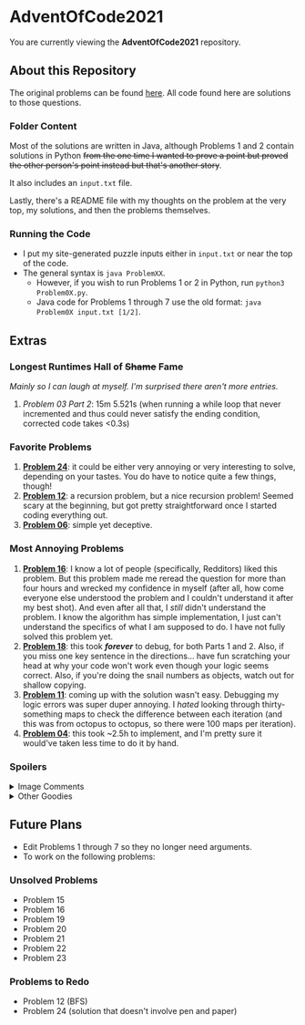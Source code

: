 # AdventOfCode2021
You are currently viewing the **AdventOfCode2021** repository.

## About this Repository
The original problems can be found [here](https://adventofcode.com/2021 "Advent of Code 2021"). All code found here are solutions to those questions.

### Folder Content
Most of the solutions are written in Java, although Problems 1 and 2 contain solutions in Python ~~from the one time I wanted to prove a point but proved the other person's point instead but that's another story~~.

It also includes an `input.txt` file.

Lastly, there's a README file with my thoughts on the problem at the very top, my solutions, and then the problems themselves.

### Running the Code
- I put my site-generated puzzle inputs either in `input.txt` or near the top of the code.
- The general syntax is `java ProblemXX`.
  - However, if you wish to run Problems 1 or 2 in Python, run `python3 Problem0X.py`.
  - Java code for Problems 1 through 7 use the old format: `java Problem0X input.txt [1/2]`.

## Extras
### Longest Runtimes Hall of ~~Shame~~ Fame
*Mainly so I can laugh at myself. I'm surprised there aren't more entries.*
1. *Problem 03 Part 2*: 15m 5.521s (when running a while loop that never incremented and thus could never satisfy the ending condition, corrected code takes <0.3s)

### Favorite Problems
1. [**Problem 24**](https://github.com/Daphne-Qin/AdventOfCode2021/tree/main/Problem24): it could be either very annoying or very interesting to solve, depending on your tastes. You do have to notice quite a few things, though!
2. [**Problem 12**](https://github.com/Daphne-Qin/AdventOfCode2021/tree/main/Problem12): a recursion problem, but a nice recursion problem! Seemed scary at the beginning, but got pretty straightforward once I started coding everything out.
3. [**Problem 06**](https://github.com/Daphne-Qin/AdventOfCode2021/tree/main/Problem06): simple yet deceptive.

### Most Annoying Problems
1. [**Problem 16**](https://github.com/Daphne-Qin/AdventOfCode2021/tree/main/Problem16): I know a lot of people (specifically, Redditors) liked this problem. But this problem made me reread the question for more than four hours and wrecked my confidence in myself (after all, how come everyone else understood the problem and I couldn't understand it after my best shot). And even after all that, I *still* didn't understand the problem. I know the algorithm has simple implementation, I just can't understand the specifics of what I am supposed to do. I have not fully solved this problem yet.
2. [**Problem 18**](https://github.com/Daphne-Qin/AdventOfCode2021/tree/main/Problem18): this took ***forever*** to debug, for both Parts 1 and 2. Also, if you miss one key sentence in the directions... have fun scratching your head at why your code won't work even though your logic seems correct. Also, if you're doing the snail numbers as objects, watch out for shallow copying.
3. [**Problem 11**](https://github.com/Daphne-Qin/AdventOfCode2021/tree/main/Problem11): coming up with the solution wasn't easy. Debugging my logic errors was super duper annoying. I *hated* looking through thirty-something maps to check the difference between each iteration (and this was from octopus to octopus, so there were 100 maps per iteration).
4. [**Problem 04**](https://github.com/Daphne-Qin/AdventOfCode2021/tree/main/Problem04): this took ~2.5h to implement, and I'm pretty sure it would've taken less time to do it by hand.

### Spoilers
<details>
  <summary>Image Comments</summary>
  I haven't finished the calendar yet, but if you've been following along with the story, you should notice that the full image corresponds to the ocean and its locations. For example, the cave is from rows 8 to 15 (which is when you're in the cave in the storyline), and the trench is from rows 17 to 25.
</details>

<details>
  <summary>Other Goodies</summary>
  There are small Easter eggs in each of the problems. You reveal them by hovering over the target phrase.
</details>

## Future Plans
- Edit Problems 1 through 7 so they no longer need arguments.
- To work on the following problems:

### Unsolved Problems
- Problem 15
- Problem 16
- Problem 19
- Problem 20
- Problem 21
- Problem 22
- Problem 23

### Problems to Redo
- Problem 12 (BFS)
- Problem 24 (solution that doesn't involve pen and paper)
